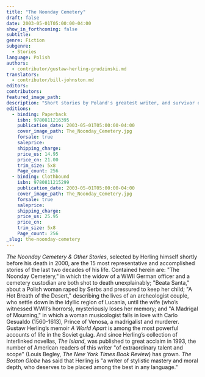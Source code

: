 ```yaml
---
title: "The Noonday Cemetery"
draft: false
date: 2003-05-01T05:00:00-04:00
show_in_forthcoming: false
subtitle:
genre: Fiction
subgenre:
  - Stories
language: Polish
authors:
  - contributor/gustaw-herling-grudzinski.md
translators:
  - contributor/bill-johnston.md
editors:
contributors:
featured_image_path:
description: "Short stories by Poland's greatest writer, and survivor of WWII Soviet labor prison camps. "
editions:
  - binding: Paperback
    isbn: 9780811216395
    publication_date: 2003-05-01T05:00:00-04:00
    cover_image_path: The_Noonday_Cemetery.jpg
    forsale: true
    saleprice:
    shipping_charge:
    price_us: 14.95
    price_cn: 21.00
    trim_size: 5x8
    Page_count: 256
  - binding: Clothbound
    isbn: 9780811215299
    publication_date: 2003-05-01T05:00:00-04:00
    cover_image_path: The_Noonday_Cemetery.jpg
    forsale: true
    saleprice:
    shipping_charge:
    price_us: 25.95
    price_cn:
    trim_size: 5x8
    Page_count: 256
_slug: the-noonday-cemetery
---
```


_The Noonday Cemetery & Other Stories_, selected by Herling himself shortly before his death in 2000, are the 15 most representative and accomplished stories of the last two decades of his life. Contained herein are: "The Noonday Cemetery," in which the widow of a WWII German officer and a cemetery custodian are both shot to death unexplainably; "Beata Santa," about a Polish woman raped by Serbs and pressured to keep her child; "A Hot Breath of the Desert," describing the lives of an archeologist couple, who settle down in the idyllic region of Lucania, until the wife (who’s witnessed WWII’s horrors), mysteriously loses her memory; and "A Madrigal of Mourning," in which a woman musicologist falls in love with Carlo Gesualdo (1560-1613), Prince of Venosa, a madrigalist and murderer. Gustaw Herling’s memoir _A World Apart_ is among the most powerful accounts of life in the Soviet gulag. And since Herling’s collection of interlinked novellas, _The Island_, was published to great acclaim in 1993, the number of American readers of this writer "of extraordinary talent and scope" (Louis Begley, _The New York Times Book Review_) has grown. _The Boston Globe_ has said that Herling is "a writer of stylistic mastery and moral depth, who deserves to be placed among the best in any language."

